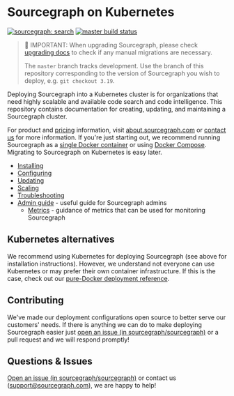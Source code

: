 # Sourcegraph on Kubernetes

[![sourcegraph: search](https://img.shields.io/badge/sourcegraph-search-brightgreen.svg)](https://sourcegraph.com/github.com/sourcegraph/deploy-sourcegraph) [![master build status](https://badge.buildkite.com/018ed23ed79d7297e7dd109b745597c58d875323fb06e81786.svg?branch=master)](https://buildkite.com/sourcegraph/deploy-sourcegraph)

> 🚨 IMPORTANT: When upgrading Sourcegraph, please check [upgrading docs](https://docs.sourcegraph.com/admin/updates/kubernetes) to check if any manual migrations are necessary.
>
> The `master` branch tracks development. Use the branch of this repository corresponding to the
> version of Sourcegraph you wish to deploy, e.g. `git checkout 3.19`.

Deploying Sourcegraph into a Kubernetes cluster is for organizations that need highly scalable and
available code search and code intelligence. This repository contains documentation for creating,
updating, and maintaining a Sourcegraph cluster.

For product and [pricing](https://about.sourcegraph.com/pricing/) information, visit
[about.sourcegraph.com](https://about.sourcegraph.com) or [contact
us](https://about.sourcegraph.com/contact/sales) for more information. If you're just starting out,
we recommend running Sourcegraph as a [single Docker
container](https://docs.sourcegraph.com/#quickstart-guide) or using [Docker
Compose](https://docs.sourcegraph.com/admin/install/docker-compose). Migrating to Sourcegraph on
Kubernetes is easy later.

- [Installing](https://docs.sourcegraph.com/admin/install/kubernetes)
- [Configuring](https://docs.sourcegraph.com/admin/install/kubernetes/configure)
- [Updating](https://docs.sourcegraph.com/admin/updates/kubernetes)
- [Scaling](https://docs.sourcegraph.com/admin/install/kubernetes/scale)
- [Troubleshooting](https://docs.sourcegraph.com/admin/install/kubernetes/troubleshoot)
- [Admin guide](https://docs.sourcegraph.com/admin) - useful guide for Sourcegraph admins
  - [Metrics](https://docs.sourcegraph.com/admin/observability/metrics) - guidance of metrics that can be used for monitoring Sourcegraph

## Kubernetes alternatives

We recommend using Kubernetes for deploying Sourcegraph (see above for installation instructions). However, we understand not everyone can use Kubernetes or may prefer their own container infrastructure. If this is the case, check out our [pure-Docker deployment reference](https://github.com/sourcegraph/deploy-sourcegraph-docker).

## Contributing

We've made our deployment configurations open source to better serve our customers' needs. If there is anything we can do to make deploying Sourcegraph easier just [open an issue (in sourcegraph/sourcegraph)](https://github.com/sourcegraph/sourcegraph/issues/new?assignees=&labels=deploy-sourcegraph&template=deploy-sourcegraph.md&title=%5Bdeploy-sourcegraph%5D) or a pull request and we will respond promptly!

## Questions & Issues

[Open an issue (in sourcegraph/sourcegraph)](https://github.com/sourcegraph/sourcegraph/issues/new?assignees=&labels=deploy-sourcegraph&template=deploy-sourcegraph.md&title=%5Bdeploy-sourcegraph%5D) or contact us (support@sourcegraph.com), we are happy to help!
